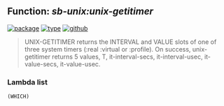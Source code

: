 ## Function: ***sb-unix:unix-getitimer***
[![package](https://img.shields.io/badge/Package-SB--UNIX-5f9ea0.svg?style=social&colorA=999999)](../) [![type](https://img.shields.io/badge/Type-Function-5f9ea0.svg?style=social&colorA=999999)](../#function) [![github](https://img.shields.io/badge/GitHub-View_the_source-5f9ea0.svg?style=social&colorA=999999&logo=github)](https://github.com/sbcl/sbcl/blob/master/src/code/unix.lisp/) 

> UNIX-GETITIMER returns the INTERVAL and VALUE slots of one of
> three system timers (:real :virtual or :profile). On success,
> unix-getitimer returns 5 values,
> T, it-interval-secs, it-interval-usec, it-value-secs, it-value-usec.

### Lambda list
```
(WHICH)
```
